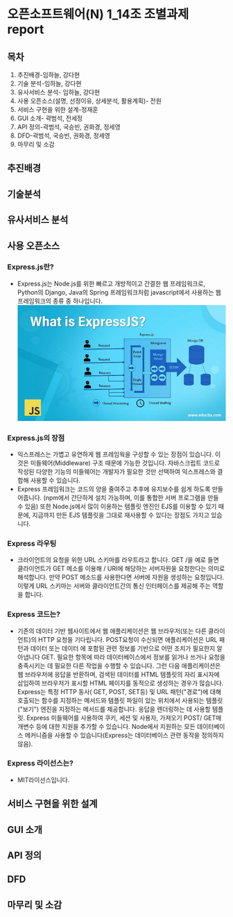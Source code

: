 오픈소프트웨어(N) 1_14조 조별과제 report
======
목차
------
1. 추진배경-임하늘, 강다현
2. 기술 분석-임하늘, 강다현
3. 유사서비스 분석- 임하늘, 강다현
4. 사용 오픈소스(설명, 선정이유, 상세분석, 활용계획)- 전원
5. 서비스 구현을 위한 설계-정재훈
6. GUI 소개- 곽범석, 전세정
7. API 정의-곽범석, 국승빈, 권화경, 정세영
8. DFD-곽범석, 국승빈, 권화경, 정세영
9. 마무리 및 소감

추진배경
------

기술분석
------

유사서비스 분석
------

사용 오픈소스
------

### Express.js란?
- Express.js는 Node.js를 위한 빠르고 개방적이고 간결한 웹 프레임워크로, Python의 Django, Java의 Spring 프레임워크처럼 javascript에서 사용하는 웹 프레임워크의 종류 중 하나입니다. <br>
![express.js](What-is-ExpressJS.jpg)
 ### Express.js의 장점
- 익스프레스는 가볍고 유연하게 웹 프레임웍을 구성할 수 있는 장점이 있습니다. 이것은 미들웨어(Middleware) 구조 
때문에 가능한 것입니다. 자바스크립트 코드로 작성된 다양한 기능의 미들웨어는 개발자가 필요한 것만 선택하여 익스프레스와 결합해 사용할 수 있습니다. 
- Express 프레임워크는 코드의 양을 줄여주고 추후에 유지보수를 쉽게 하도록 만들어줍니다. (npm에서 간단하게 설치 가능하며, 이를 통합한 서버 프로그램을 만들 수 있음) 
또한 Node.js에서 많이 이용하는 템플릿 엔진인 EJS를 이용할 수 있기 때문에, 지금까지 만든 EJS 템플릿을 그대로 재사용할 수 있다는 장점도 가지고 있습니다.

### Express 라우팅
- 크라이언트의 요청을 위한 URL 스키마를 라우트라고 합니다. GET /을 예로 들면 클라이언트가 GET 메소를 이용해 / URI에 해당하는 서버자원을 요청한다는 의미로 해석합니다. 
만약 POST 메소드를 사용한다면 서버에 자원을 생성하는 요청입니다. 이렇게 URL 스키마는 서버와 클라이언트간의 통신 인터페이스를 제공해 주는 역할을 합니다.

### Express 코드는?
- 기존의 데이터 기반 웹사이트에서 웹 애플리케이션은 웹 브라우저(또는 다른 클라이언트)의 HTTP 요청을 기다립니다. 
POST요청이 수신되면 애플리케이션은 URL 패턴과 데이터 또는 데이터 에 포함된 관련 정보를 기반으로 어떤 조치가 필요한지 
알아냅니다 GET. 필요한 항목에 따라 데이터베이스에서 정보를 읽거나 쓰거나 요청을 충족시키는 데 필요한 다른 작업을 수행할 수 있습니다. 
그런 다음 애플리케이션은 웹 브라우저에 응답을 반환하며, 검색된 데이터를 HTML 템플릿의 자리 표시자에 삽입하여 브라우저가 표시할 HTML 페이지를 동적으로 생성하는 경우가 많습니다.
Express는 특정 HTTP 동사( GET, POST, SET등) 및 URL 패턴("경로")에 대해 호출되는 함수를 지정하는 메서드와 템플릿 파일이 있는 위치에서 사용되는 템플릿("보기") 
엔진을 지정하는 메서드를 제공합니다. 응답을 렌더링하는 데 사용할 템플릿. Express 미들웨어를 사용하여 쿠키, 세션 및 사용자, 가져오기 POST/ GET매개변수 등에 대한 지원을 추가할 수 있습니다. 
Node에서 지원하는 모든 데이터베이스 메커니즘을 사용할 수 있습니다(Express는 데이터베이스 관련 동작을 정의하지 않음).
### Express 라이선스는?
- MIT라이선스입니다.

서비스 구현을 위한 설계
------

GUI 소개
------

API 정의
------

DFD
------

마무리 및 소감
------
